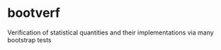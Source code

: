 # bootverf
Verification of statistical quantities and their implementations via many bootstrap tests
